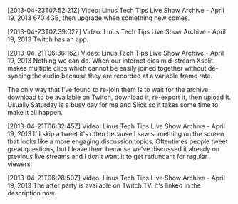 [2013-04-23T07:52:21Z] Video: Linus Tech Tips Live Show Archive - April 19, 2013 
670 4GB, then upgrade when something new comes.

[2013-04-23T07:39:02Z] Video: Linus Tech Tips Live Show Archive - April 19, 2013 
Twitch has an app.

[2013-04-21T06:36:16Z] Video: Linus Tech Tips Live Show Archive - April 19, 2013 
Nothing we can do. When our internet dies mid-stream Xsplit makes multiple clips which cannot be easily joined together without de-syncing the audio because they are recorded at a variable frame rate. 

The only way that I've found to re-join them is to wait for the archive download to be available on Twitch, download it, re-export it, then upload it. Usually Saturday is a busy day for me and Slick so it takes some time to make it all happen.

[2013-04-21T06:32:45Z] Video: Linus Tech Tips Live Show Archive - April 19, 2013 
If I skip a tweet it's often because I saw something on the screen that looks like a more engaging discussion topics. Oftentimes people tweet great questions, but I leave them because we've discussed it already on previous live streams and I don't want it to get redundant for regular viewers.

[2013-04-21T06:28:50Z] Video: Linus Tech Tips Live Show Archive - April 19, 2013 
The after party is available on Twitch.TV. It's linked in the description now.

